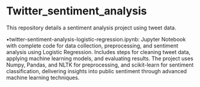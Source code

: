 # Twitter_sentiment_analysis

This repository details a sentiment analysis project using tweet data.

•twitter-sentiment-analysis-logistic-regression.ipynb: Jupyter Notebook with complete code for data collection, preprocessing, and sentiment analysis using Logistic Regression. Includes steps for cleaning tweet data, applying machine learning models, and evaluating results.
The project uses Numpy, Pandas, and NLTK for preprocessing, and scikit-learn for sentiment classification, delivering insights into public sentiment through advanced machine learning techniques.
